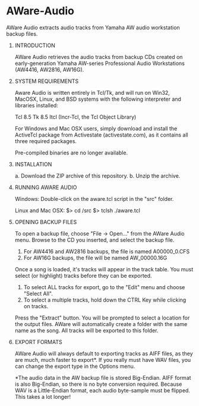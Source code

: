 AWare-Audio
===========

AWare Audio extracts audio tracks from Yamaha AW audio workstation backup files.


1. INTRODUCTION
    
    AWare Audio retrieves the audio tracks from backup CDs created on early-generation Yamaha AW-series Professional Audio Workstations (AW4416, AW2816, AW16G).


2. SYSTEM REQUIREMENTS

    Aware Audio is written entirely in Tcl/Tk, and will run on Win32, MacOSX, Linux, and BSD systems
    with the following interpreter and libraries installed:
    
    Tcl 8.5
    Tk 8.5
    Itcl (Incr-Tcl, the Tcl Object Library)

    For Windows and Mac OSX users, simply download and install the ActiveTcl package from Activestate
    (activestate.com), as it contains all three required packages.
    
    Pre-compiled binaries are no longer available.
   

3. INSTALLATION
    
    a. Download the ZIP archive of this repository.
    b. Unzip the archive.
    
    
4. RUNNING AWARE AUDIO
    
    Windows: 
        Double-click on the aware.tcl script in the "src" folder.

    Linux and Mac OSX:
        $> cd <location where zip was extracted>/src
        $> tclsh ./aware.tcl
        
    
5. OPENING BACKUP FILES
  
    To open a backup file, choose "File -> Open..." from the AWare Audio menu. Browse to the CD you inserted, and 
    select the backup file.
      1. For AW4416 and AW2816 backups, the file is named A00000_0.CFS
      2. For AW16G backups, the file will be named AW_00000.16G

    Once a song is loaded, it's tracks will appear in the track table. You must select (or highlight) tracks before 
    they can be exported.
      1. To select ALL tracks for export, go to the "Edit" menu and choose "Select All".
      2. To select a multiple tracks, hold down the CTRL Key while clicking on tracks.

    Press the "Extract" button.
    You will be prompted to select a location for the output files. AWare will automatically create a folder with the 
    same name as the song. All tracks will be exported to this folder.


6. EXPORT FORMATS

    AWare Audio will always default to exporting tracks as AIFF files, as they are much, much faster to export*. If you
    really must have WAV files, you can change the export type in the Options menu.

    *The audio data in the AW backup file is stored Big-Endian. AIFF format is also Big-Endian, so there is no byte
    conversion required. Because WAV is a Little-Endian format, each audio byte-sample must be flipped. This takes a lot longer!
